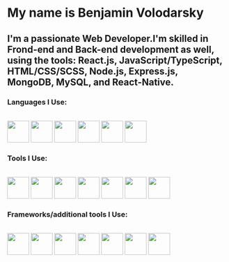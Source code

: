 <h1>My name is Benjamin Volodarsky</h1>
<h2>I'm a passionate Web Developer.I'm skilled in Frond-end and Back-end development as well, using the tools: React.js, JavaScript/TypeScript, HTML/CSS/SCSS, Node.js, Express.js, MongoDB, MySQL, and React-Native.</h2>
<h3>Languages I Use:</h3>
<br>
<div>
<img src="https://www.svgrepo.com/show/452228/html-5.svg" width="50" height="50">
<img src="https://www.svgrepo.com/show/373535/css.svg" width="50" height="50">
<img src="https://www.svgrepo.com/show/349419/javascript.svg" width="50" height="50">
<img src="https://www.svgrepo.com/show/349540/typescript.svg" width="50" height="50">
<img src="https://www.svgrepo.com/show/452092/react.svg" width="50" height="50">
<img src="https://www.svgrepo.com/show/349502/sass.svg" width="50" height="50">
<h3>Tools I Use:</h3>
  </div>
<br>
<div>
<img src="https://www.svgrepo.com/show/354119/nodejs-icon.svg" width="50" height="50">
<img src="https://www.svgrepo.com/show/353724/express.svg" width="50" height="50">
<img src="https://www.svgrepo.com/show/373845/mongo.svg" width="50" height="50">
<img src="https://www.svgrepo.com/show/473731/mysql.svg" width="50" height="50">
<img src="https://www.svgrepo.com/show/452093/redux.svg" width="50" height="50">
<img src="https://www.svgrepo.com/show/512317/github-142.svg" width="50" height="50">
<img src="https://www.svgrepo.com/show/452210/git.svg" width="50" height="50">

<h3>Frameworks/additional tools I Use:</h3>
  </div>
<br>
<div>
<img src="https://www.svgrepo.com/show/354112/nextjs.svg" width="50" height="50">
<img src="https://www.svgrepo.com/show/374167/vite.svg" width="50" height="50">
<img src="https://www.svgrepo.com/show/374118/tailwind.svg" width="50" height="50">
<img src="https://www.svgrepo.com/show/452207/framer.svg" width="50" height="50">
<img src="https://raw.githubusercontent.com/nextui-org/nextui/main/apps/docs/public/isotipo.png" width="50" height="50">
<img src="https://avatars.githubusercontent.com/u/139895814?s=280&v=4" width="50" height="50">
<img src="https://www.svgrepo.com/show/373776/light-prisma.svg" width="50" height="50">
</div>



